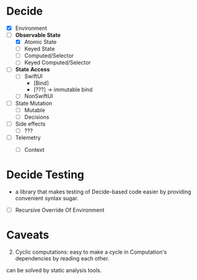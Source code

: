 # Decide 

- [x] Environment
- [ ] **Observable State**
    - [x] Atomic State
    - [ ] Keyed State
    - [ ] Computed/Selector
    - [ ] Keyed Computed/Selector
- [ ] **State Access**
    - [ ] SwiftUI
        - [Bind]
        - [???] -> immutable bind
    - [ ] NonSwiftUI
- [ ] State Mutation
    - [ ] Mutable 
    - [ ] Decisions
- [ ] Side effects
    - [ ] ???
- [ ] Telemetry
    - [ ] Context


# Decide Testing
- a library that makes testing of Decide-based code easier by providing convenient syntax sugar. 
- [ ] Recursive Override Of Environment


# Caveats
2. Cyclic computations: easy to make a cycle in Computation's dependencies by reading each other.

can be solved by static analysis tools.
